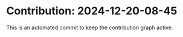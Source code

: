 # Contribution: 2024-12-20-08-45
This is an automated commit to keep the contribution graph active.
